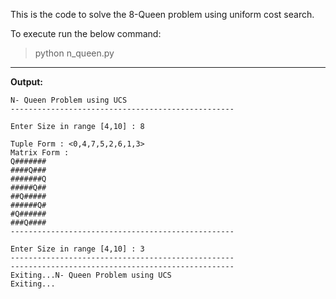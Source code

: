 This is the code to solve the 8-Queen problem using uniform cost search.

To execute run the below command:
> python n_queen.py 
---
**Output:**

```
N- Queen Problem using UCS 
--------------------------------------------------

Enter Size in range [4,10] : 8

Tuple Form : <0,4,7,5,2,6,1,3>
Matrix Form : 
Q#######
####Q###
#######Q
#####Q##
##Q#####
######Q#
#Q######
###Q####
--------------------------------------------------

Enter Size in range [4,10] : 3
--------------------------------------------------
--------------------------------------------------
Exiting...N- Queen Problem using UCS 
Exiting...

```
